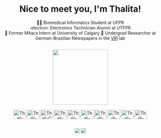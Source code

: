 <div align="center">
<h1> Nice to meet you, I'm Thalita! </h1>

 :woman_technologist: Biomedical Informatics Student at UFPR <br/>
 :electron: Electronics Technician Alumni at UTFPR <br/>
:maple_leaf: Former Mitacs Intern at University of Calgary
:newspaper: Undergrad Researcher at German-Brazilian Newspapers in the [VRI](https://github.com/VRI-UFPR) lab <br/>

##
</div>

<div align="center">
  <a href="https://github.com/thamnasc">
  <!---
  <img height="180em" src="https://github-readme-stats.vercel.app/api?username=thamnasc&show_icons=true&theme=material-palenight&include_all_commits=true&count_private=true&hide=stars,contribs,issues"/>
  --->
  <img height="180em" src="https://github-readme-stats.vercel.app/api/top-langs/?username=thamnasc&layout=compact&langs_count=8&hide=makefile,tex,html&theme=material-palenight"/>
</div>

 <div style="display: inline_block" align="center"><br>
  <img align="center" alt="Thali-Linux" height="30" width="40" src="https://cdn.jsdelivr.net/gh/devicons/devicon/icons/linux/linux-original.svg">
  <img align="center" alt="Thali-Bash" height="30" width="40" src="https://cdn.jsdelivr.net/gh/devicons/devicon/icons/bash/bash-original.svg">
  <img align="center" alt="Thali-C" height="30" width="40" src="https://cdn.jsdelivr.net/gh/devicons/devicon/icons/c/c-original.svg">
  <img align="center" alt="Thali-Java" height="30" width="40" src="https://cdn.jsdelivr.net/gh/devicons/devicon/icons/java/java-original.svg">
  <img align="center" alt="Thali-Python" height="30" width="40" src="https://cdn.jsdelivr.net/gh/devicons/devicon/icons/python/python-original.svg">
  <img align="center" alt="Thali-JS" height="30" width="40" src="https://cdn.jsdelivr.net/gh/devicons/devicon/icons/javascript/javascript-original.svg"/>
  <img align="center" alt="Thali-HTML" height="30" width="40" src="https://cdn.jsdelivr.net/gh/devicons/devicon/icons/html5/html5-original.svg"/>
  <img align="center" alt="Thali-CSS" height="30" width="40" src="https://cdn.jsdelivr.net/gh/devicons/devicon/icons/css3/css3-original.svg"/>
  <img align="center" alt="Thali-React" height="30" width="40" src="https://cdn.jsdelivr.net/gh/devicons/devicon/icons/react/react-original.svg"/>
  <img  align="center" alt="Thali-PostgreSQL" height="30" width="40"src="https://cdn.jsdelivr.net/gh/devicons/devicon/icons/postgresql/postgresql-plain.svg" />    
</div>
  
##
  
<div align="center"> 
  <a href="https://www.linkedin.com/in/thalita-maria-do-nascimento" target="_blank"><img src="https://img.shields.io/badge/-LinkedIn-%230077B5?style=for-the-badge&logo=linkedin&logoColor=white" target="_blank"></a>
  <a href="https://gitlab.c3sl.ufpr.br/tmn21" target="_blank"><img src="https://img.shields.io/badge/GitLab-330F63?style=for-the-badge&logo=gitlab" target="_blank"></a>
  <br/>
  
<!--- ![Snake animation](https://github.com/thamnasc/thamnasc/blob/output/github-contribution-grid-snake.svg)--->
</div> 

<!---
thamnasc/thamnasc is a ✨ special ✨ repository because its `README.md` (this file) appears on your GitHub profile.
You can click the Preview link to take a look at your changes.
--->
